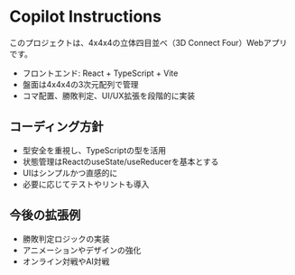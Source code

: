 # Copilot Instructions

このプロジェクトは、4x4x4の立体四目並べ（3D Connect Four）Webアプリです。

- フロントエンド: React + TypeScript + Vite
- 盤面は4x4x4の3次元配列で管理
- コマ配置、勝敗判定、UI/UX拡張を段階的に実装

## コーディング方針
- 型安全を重視し、TypeScriptの型を活用
- 状態管理はReactのuseState/useReducerを基本とする
- UIはシンプルかつ直感的に
- 必要に応じてテストやリントも導入

## 今後の拡張例
- 勝敗判定ロジックの実装
- アニメーションやデザインの強化
- オンライン対戦やAI対戦
